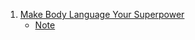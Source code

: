 1. [Make Body Language Your Superpower](https://youtu.be/cFLjudWTuGQ)
    - [Note](./Note/Make_Body_Language_Your_Superpower.md)